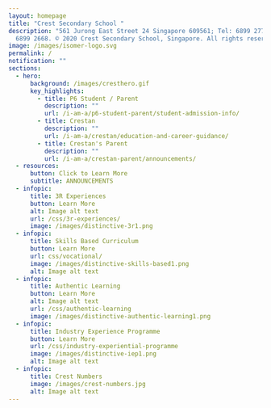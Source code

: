 ```yaml
---
layout: homepage
title: "Crest Secondary School "
description: "561 Jurong East Street 24 Singapore 609561; Tel: 6899 2779; Fax:
  6899 2668. © 2020 Crest Secondary School, Singapore. All rights reserved."
image: /images/isomer-logo.svg
permalink: /
notification: ""
sections:
  - hero:
      background: /images/cresthero.gif
      key_highlights:
        - title: P6 Student / Parent
          description: ""
          url: /i-am-a/p6-student-parent/student-admission-info/
        - title: Crestan
          description: ""
          url: /i-am-a/crestan/education-and-career-guidance/
        - title: Crestan's Parent
          description: ""
          url: /i-am-a/crestan-parent/announcements/
  - resources:
      button: Click to Learn More
      subtitle: ANNOUNCEMENTS
  - infopic:
      title: 3R Experiences
      button: Learn More
      alt: Image alt text
      url: /css/3r-experiences/
      image: /images/distinctive-3r1.png
  - infopic:
      title: Skills Based Curriculum
      button: Learn More
      url: css/vocational/
      image: /images/distinctive-skills-based1.png
      alt: Image alt text
  - infopic:
      title: Authentic Learning
      button: Learn More
      alt: Image alt text
      url: /css/authentic-learning
      image: /images/distinctive-authentic-learning1.png
  - infopic:
      title: Industry Experience Programme
      button: Learn More
      url: /css/industry-experiential-programme
      image: /images/distinctive-iep1.png
      alt: Image alt text
  - infopic:
      title: Crest Numbers
      image: /images/crest-numbers.jpg
      alt: Image alt text
---
```

